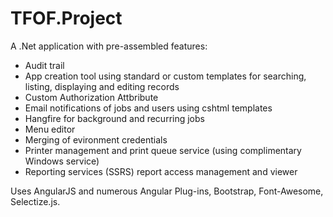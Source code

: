 # TFOF.Project

A .Net application with pre-assembled features:
  - Audit trail
  - App creation tool using standard or custom templates for searching, listing, displaying and editing records
  - Custom Authorization Attbribute
  - Email notifications of jobs and users using cshtml templates
  - Hangfire for background and recurring jobs
  - Menu editor
  - Merging of evironment credentials
  - Printer management and print queue service (using complimentary Windows service)
  - Reporting services (SSRS) report access management and viewer
  
  Uses AngularJS and numerous Angular Plug-ins, Bootstrap, Font-Awesome, Selectize.js.

